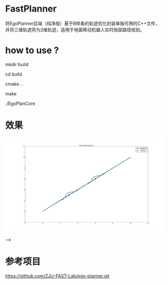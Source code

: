 # FastPlanner

将EgoPlanner后端（纯净版）基于B样条的轨迹优化封装单独可用的C++文件，并将三维轨迹将为2维轨迹，适用于地面移动机器人实时局部路径规划。

# how to use ?

mkdir build 

cd build

cmake ..

make

./EgoPlanCore 

# 效果


<p align="center">
  <img src="https://github.com/JackJu-HIT/EgoPlanner/blob/master/results.png" width = "600" height = "300"/>
</p> -->


# 参考项目
https://github.com/ZJU-FAST-Lab/ego-planner.git

